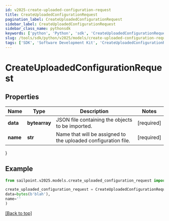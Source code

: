 ```yaml
---
id: v2025-create-uploaded-configuration-request
title: CreateUploadedConfigurationRequest
pagination_label: CreateUploadedConfigurationRequest
sidebar_label: CreateUploadedConfigurationRequest
sidebar_class_name: pythonsdk
keywords: ['python', 'Python', 'sdk', 'CreateUploadedConfigurationRequest', 'V2025CreateUploadedConfigurationRequest'] 
slug: /tools/sdk/python/v2025/models/create-uploaded-configuration-request
tags: ['SDK', 'Software Development Kit', 'CreateUploadedConfigurationRequest', 'V2025CreateUploadedConfigurationRequest']
---
```


# CreateUploadedConfigurationRequest


## Properties

Name | Type | Description | Notes
------------ | ------------- | ------------- | -------------
**data** | **bytearray** | JSON file containing the objects to be imported. | [required]
**name** | **str** | Name that will be assigned to the uploaded configuration file. | [required]
}

## Example

```python
from sailpoint.v2025.models.create_uploaded_configuration_request import CreateUploadedConfigurationRequest

create_uploaded_configuration_request = CreateUploadedConfigurationRequest(
data=bytes(b'blah'),
name=''
)

```
[[Back to top]](#) 

